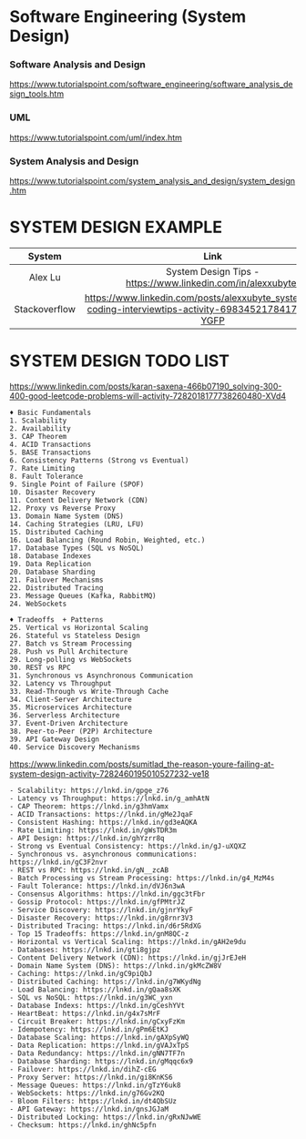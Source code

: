 # Software Engineering (System Design)

### Software Analysis and Design
https://www.tutorialspoint.com/software_engineering/software_analysis_design_tools.htm

### UML
https://www.tutorialspoint.com/uml/index.htm

### System Analysis and Design
https://www.tutorialspoint.com/system_analysis_and_design/system_design.htm

# SYSTEM DESIGN EXAMPLE

System|Link
:-:|:-:
Alex Lu|System Design Tips - https://www.linkedin.com/in/alexxubyte/
Stackoverflow|https://www.linkedin.com/posts/alexxubyte_systemdesign-coding-interviewtips-activity-6983452178417860608-YGFP

# SYSTEM DESIGN TODO LIST

https://www.linkedin.com/posts/karan-saxena-466b07190_solving-300-400-good-leetcode-problems-will-activity-7282018177738260480-XVd4

```
♦ Basic Fundamentals 
1. Scalability 
2. Availability 
3. CAP Theorem 
4. ACID Transactions 
5. BASE Transactions 
6. Consistency Patterns (Strong vs Eventual) 
7. Rate Limiting 
8. Fault Tolerance 
9. Single Point of Failure (SPOF) 
10. Disaster Recovery 
11. Content Delivery Network (CDN) 
12. Proxy vs Reverse Proxy 
13. Domain Name System (DNS) 
14. Caching Strategies (LRU, LFU) 
15. Distributed Caching 
16. Load Balancing (Round Robin, Weighted, etc.) 
17. Database Types (SQL vs NoSQL) 
18. Database Indexes 
19. Data Replication 
20. Database Sharding 
21. Failover Mechanisms 
22. Distributed Tracing 
23. Message Queues (Kafka, RabbitMQ) 
24. WebSockets 

♦ Tradeoffs  + Patterns
25. Vertical vs Horizontal Scaling 
26. Stateful vs Stateless Design 
27. Batch vs Stream Processing 
28. Push vs Pull Architecture 
29. Long-polling vs WebSockets 
30. REST vs RPC 
31. Synchronous vs Asynchronous Communication 
32. Latency vs Throughput 
33. Read-Through vs Write-Through Cache 
34. Client-Server Architecture 
35. Microservices Architecture 
36. Serverless Architecture 
37. Event-Driven Architecture 
38. Peer-to-Peer (P2P) Architecture 
39. API Gateway Design 
40. Service Discovery Mechanisms 
```

https://www.linkedin.com/posts/sumitlad_the-reason-youre-failing-at-system-design-activity-7282460195010527232-ve18

```
- Scalability: https://lnkd.in/gpge_z76 
- Latency vs Throughput: https://lnkd.in/g_amhAtN
- CAP Theorem: https://lnkd.in/g3hmVamx
- ACID Transactions: https://lnkd.in/gMe2JqaF
- Consistent Hashing: https://lnkd.in/gd3eAQKA
- Rate Limiting: https://lnkd.in/gWsTDR3m
- API Design: https://lnkd.in/ghYzrr8q
- Strong vs Eventual Consistency: https://lnkd.in/gJ-uXQXZ
- Synchronous vs. asynchronous communications: https://lnkd.in/gC3F2nvr
- REST vs RPC: https://lnkd.in/gN__zcAB
- Batch Processing vs Stream Processing: https://lnkd.in/g4_MzM4s
- Fault Tolerance: https://lnkd.in/dVJ6n3wA
- Consensus Algorithms: https://lnkd.in/ggc3tFbr
- Gossip Protocol: https://lnkd.in/gfPMtrJZ
- Service Discovery: https://lnkd.in/gjnrYkyF
- Disaster Recovery: https://lnkd.in/g8rnr3V3
- Distributed Tracing: https://lnkd.in/d6r5RdXG
- Top 15 Tradeoffs: https://lnkd.in/gnM8QC-z
- Horizontal vs Vertical Scaling: https://lnkd.in/gAH2e9du
- Databases: https://lnkd.in/gti8gjpz
- Content Delivery Network (CDN): https://lnkd.in/gjJrEJeH
- Domain Name System (DNS): https://lnkd.in/gkMcZW8V
- Caching: https://lnkd.in/gC9piQbJ
- Distributed Caching: https://lnkd.in/g7WKydNg
- Load Balancing: https://lnkd.in/gQaa8sXK
- SQL vs NoSQL: https://lnkd.in/g3WC_yxn
- Database Indexs: https://lnkd.in/gCeshYVt
- HeartBeat: https://lnkd.in/g4x7sMrF
- Circuit Breaker: https://lnkd.in/gCxyFzKm
- Idempotency: https://lnkd.in/gPm6EtKJ
- Database Scaling: https://lnkd.in/gAXpSyWQ
- Data Replication: https://lnkd.in/gVAJxTpS
- Data Redundancy: https://lnkd.in/gNN7TF7n
- Database Sharding: https://lnkd.in/gMqqc6x9
- Failover: https://lnkd.in/dihZ-cEG
- Proxy Server: https://lnkd.in/gi8KnKS6
- Message Queues: https://lnkd.in/gTzY6uk8
- WebSockets: https://lnkd.in/g76Gv2KQ
- Bloom Filters: https://lnkd.in/dt4QbSUz
- API Gateway: https://lnkd.in/gnsJGJaM
- Distributed Locking: https://lnkd.in/gRxNJwWE
- Checksum: https://lnkd.in/ghNc5pfn
```
